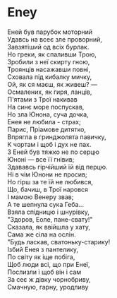 ﻿# Eney <br />
Еней був парубок моторний <br />
Удавсь на всеє зле проворний, <br />
Завзятіший од всіх бурлак. <br />
Но греки, як спаливши Трою, <br />
Зробили з неї скирту гною,    <br />
Троянців насажавши повні, <br />
Сховала під кибалку мичку, <br />
Ой, як ся маєш, як живеш? — <br />
Осмалених, як гиря, ланців, <br />
П'ятами з Трої накивав  <br />
На синє море поспускав, <br />
Но зла Юнона, суча дочка, <br />
Енея не любила - страх; <br />
Парис, Пріамове дитятко, <br />
Впрягла в гринджолята павичку, <br />
К чортам і щоб і дух не пах. <br />
3 Еней був тяжко не по серцю <br />
Юноні — все її гнівив; <br />
Здававсь гірчійший їй від перцю. <br/>
Ні в чім Юнони не просив; <br />
Но гірш за те їй не любився, <br />
Що, бачиш, в Трої наровся <br />
І мамою Венеpу звав; <br />
А те шепнула сука Геба... <br />
Взяла спідницю і шнурівку, <br />
"Здоров, Еоле, пане-свату!" <br />
Сказала, як ввійшла у хату, <br />
Сама же сіла на ослін. <br />
"Будь ласкав, сватоньку-старику! <br />
Ізбий Енея з пантелику, <br />
По світу як іще побіга, <br />
Щоб люди всі, що при Енеї, <br />
Послизли і щоб він і сам <br />
За сеє ж дівку чорнобриву, <br />
Смачную, гарну, уродливу <br />

